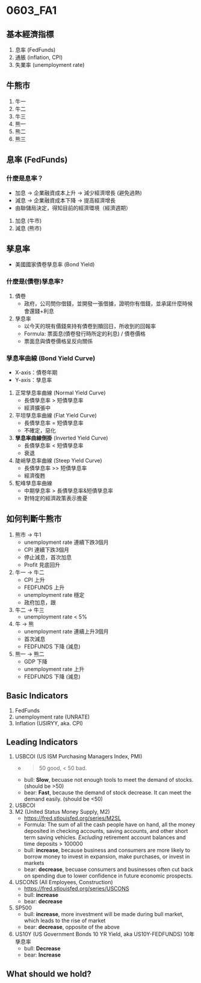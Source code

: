 # 0603_FA1
## 基本經濟指標
1. 息率 (FedFunds)
2. 通脹 (inflation, CPI)
3. 失業率 (unemployment rate)

## 牛熊市
1. 牛一
2. 牛二
3. 牛三
4. 熊一
5. 熊二
6. 熊三

## 息率 (FedFunds)
### 什麼是息率？
* 加息 -> 企業融資成本上升 -> 減少經濟增長 (避免過熱)
* 減息 -> 企業融資成本下降 -> 提高經濟增長
* 由聯儲局決定，得知目前的經濟環境（經濟週期）
1. 加息 (牛市)
2. 減息 (熊市)

## 孳息率
* 美國國家債卷孳息率 (Bond Yield)
### 什麼是(債卷)孳息率?
1. 債卷
	* 政府，公司問你借錢，並開發一張借據，證明你有借錢，並承諾什麼時候會還錢+利息
2. 孳息率
	* 以今天的現有價錢來持有債卷到贖回日，所收到的回報率
	* Formula: 票面息(債卷發行時所定的利息) / 債卷價格
	* 票面息與債卷價格呈反向關係
### 孳息率曲線 (Bond Yield Curve)
* X-axis：債卷年期
* Y-axis：孳息率
1. 正常孳息率曲線 (Normal Yield Curve)
	* 長債孳息率 > 短債孳息率
	* 經濟擴張中
2. 平坦孳息率曲線 (Flat Yield Curve)
	* 長債孳息率 = 短債孳息率
	* 不確定，惡化
3. **孳息率曲線倒掛** (Inverted Yield Curve)
	* 長債孳息率 < 短債孳息率
	* 衰退
4. 陡峭孳息率曲線 (Steep Yield Curve)
	* 長債孳息率 >> 短債孳息率
	* 經濟復甦
5. 駝峰孳息率曲線
	* 中期孳息率 > 長債孳息率&短債孳息率
	* 對特定的經濟政策表示擔憂

## 如何判斷牛熊市
1. 熊市 -> 牛1
	* unemployment rate 連續下跌3個月
	* CPI 連續下跌3個月
	* 停止減息，首次加息
	* Profit 見底回升
2. 牛一 -> 牛二
   * CPI 上升
   * FEDFUNDS 上升
   * unemployment rate 穩定
   * 政府加息，跟
3. 牛二 -> 牛三
   * unemployment rate < 5%
4. 牛 -> 熊
	* unemployment rate 連續上升3個月
	* 首次減息
	* FEDFUNDS 下降 (減息)
5. 熊一 -> 熊二
   * GDP 下降
   * unemployment rate 上升
   * FEDFUNDS 下降 (減息)


## Basic Indicators
1. FedFunds
2. unemployment rate (UNRATE)
3. Inflation (USIRYY, aka. CPI)

## Leading Indicators
1. USBCOI (US ISM Purchasing Managers Index, PMI)
	* > 50 good, < 50 bad.
	* bull: **Slow**, becuase not enough tools to meet the demand of stocks. (should be >50)
	* bear: **Fast**, because the demand of stock decrease. It can meet the demand easily. (should be <50)
2. USBCOI 
3. M2 (United Status Money Supply, M2)
	* https://fred.stlouisfed.org/series/M2SL
	* Formula: The sum of all the cash people have on hand, all the money deposited in checking accounts, saving accounts, and other short term saving vehicles. *Excluding* retirement account balances and time deposits > 100000
	* bull: **increase**, because business and consumers are more likely to borrow money to invest in expansion, make purchases, or invest in markets
	* bear: **decrease**, becuase consumers and businesses often cut back on spending due to lower confidence in future economic prospects.
4. USCONS (All Employees, Construction)
	* https://fred.stlouisfed.org/series/USCONS
	* bull: **increase**
	* bear: **decrease**
5. SP500 
	* bull: **increase**, more investment will be made during bull market, which leads to the rise of market
	* bear: **decrease**, opposite of the above
6. US10Y (US Government Bonds 10 YR Yield, aka US10Y-FEDFUNDS) 10年孳息率
	* bull: **Decrease**
	* bear: **Increase**

## What should we hold?
